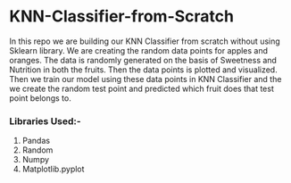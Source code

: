 # KNN-Classifier-from-Scratch
In this repo we are building our KNN Classifier from scratch without using Sklearn library.
We are creating the random data points for apples and oranges. The data is randomly generated on the basis of Sweetness and Nutrition in both the fruits. Then the data points is plotted and visualized. Then we train our model using these data points in KNN Classifier and the we create the random test point and predicted which fruit does that test point belongs to.

### Libraries Used:-
1. Pandas
2. Random
3. Numpy
4. Matplotlib.pyplot
